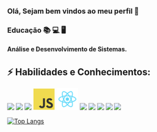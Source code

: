 ### Olá, Sejam bem vindos ao meu perfil 👋

### Educação :books: :computer: :desktop_computer:
#### Análise e Desenvolvimento de Sistemas.

## ⚡ Habilidades e Conhecimentos:
<img height="50" src="https://cdn.jsdelivr.net/gh/devicons/devicon/icons/html5/html5-original-wordmark.svg"></code>
<img height="50" src="https://cdn.jsdelivr.net/gh/devicons/devicon/icons/css3/css3-original-wordmark.svg"></code>
<img height="50" src="https://cdn.jsdelivr.net/gh/devicons/devicon/icons/bootstrap/bootstrap-original.svg"></code>
<img height="50" src="https://raw.githubusercontent.com/devicons/devicon/master/icons/javascript/javascript-original.svg"></code>
<img height="50" src="https://raw.githubusercontent.com/github/explore/80688e429a7d4ef2fca1e82350fe8e3517d3494d/topics/react/react.png"></code>
<img height="50" src="https://cdn.jsdelivr.net/gh/devicons/devicon/icons/docker/docker-original-wordmark.svg"></code>
<img height="50" src="https://cdn.jsdelivr.net/gh/devicons/devicon/icons/git/git-original-wordmark.svg"></code>
<img height="50" src="https://cdn.jsdelivr.net/gh/devicons/devicon/icons/mysql/mysql-original-wordmark.svg"></code>
<img height="50" src="https://cdn.jsdelivr.net/gh/devicons/devicon/icons/linux/linux-original.svg"></code>
<img height="50" src="https://cdn.jsdelivr.net/gh/devicons/devicon/icons/php/php-original.svg"></code>











[![Top Langs](https://github-readme-stats.vercel.app/api/top-langs/?username=anuraghazra)](https://github.com/fab1opinto/github-readme-stats)





<!--
**fab1opinto/fab1opinto** is a ✨ _special_ ✨ repository because its `README.md` (this file) appears on your GitHub profile.

Here are some ideas to get you started:

- 🔭 I’m currently working on ...
- 🌱 I’m currently learning ...
- 👯 I’m looking to collaborate on ...
- 🤔 I’m looking for help with ...
- 💬 Ask me about ...
- 📫 How to reach me: ...
- 😄 Pronouns: ...
- ⚡ Fun fact: ...
-->
